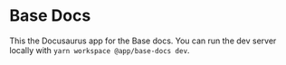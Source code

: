 # Base Docs

This the Docusaurus app for the Base docs. You can run the dev server locally with `yarn workspace @app/base-docs dev`.
